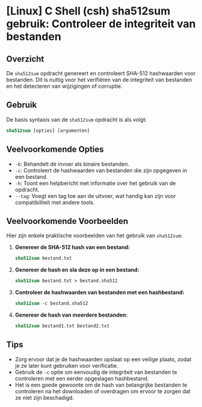 # [Linux] C Shell (csh) sha512sum gebruik: Controleer de integriteit van bestanden

## Overzicht
De `sha512sum` opdracht genereert en controleert SHA-512 hashwaarden voor bestanden. Dit is nuttig voor het verifiëren van de integriteit van bestanden en het detecteren van wijzigingen of corruptie.

## Gebruik
De basis syntaxis van de `sha512sum` opdracht is als volgt:

```csh
sha512sum [opties] [argumenten]
```

## Veelvoorkomende Opties
- `-b`: Behandelt de invoer als binaire bestanden.
- `-c`: Controleert de hashwaarden van bestanden die zijn opgegeven in een bestand.
- `-h`: Toont een helpbericht met informatie over het gebruik van de opdracht.
- `--tag`: Voegt een tag toe aan de uitvoer, wat handig kan zijn voor compatibiliteit met andere tools.

## Veelvoorkomende Voorbeelden
Hier zijn enkele praktische voorbeelden van het gebruik van `sha512sum`:

1. **Genereer de SHA-512 hash van een bestand:**
   ```csh
   sha512sum bestand.txt
   ```

2. **Genereer de hash en sla deze op in een bestand:**
   ```csh
   sha512sum bestand.txt > bestand.sha512
   ```

3. **Controleer de hashwaarden van bestanden met een hashbestand:**
   ```csh
   sha512sum -c bestand.sha512
   ```

4. **Genereer de hash van meerdere bestanden:**
   ```csh
   sha512sum bestand1.txt bestand2.txt
   ```

## Tips
- Zorg ervoor dat je de hashwaarden opslaat op een veilige plaats, zodat je ze later kunt gebruiken voor verificatie.
- Gebruik de `-c` optie om eenvoudig de integriteit van bestanden te controleren met een eerder opgeslagen hashbestand.
- Het is een goede gewoonte om de hash van belangrijke bestanden te controleren na het downloaden of overdragen om ervoor te zorgen dat ze niet zijn beschadigd.